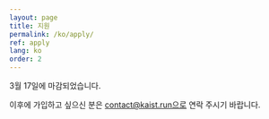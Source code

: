 ```yaml
---
layout: page
title: 지원
permalink: /ko/apply/
ref: apply
lang: ko
order: 2
---
```


3월 17일에 마감되었습니다.

이후에 가입하고 싶으신 분은 contact@kaist.run으로 연락 주시기 바랍니다.